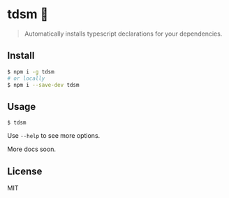 # tdsm 🚀

> Automatically installs typescript declarations for your dependencies.

## Install

```bash
$ npm i -g tdsm
# or locally
$ npm i --save-dev tdsm
```

## Usage

```
$ tdsm
```

Use `--help` to see more options.

More docs soon.

## License

MIT